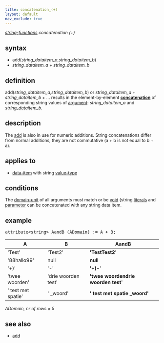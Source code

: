 ```yaml
---
title: concatenation_(+)
layout: default
nav_exclude: true
---
```

*[string-functions](string-functions) concatenation (+)*

## syntax

- add(*string_dataitem_a*,*string_dataitem_b*)
- *string_dataitem_a* + *string_dataitem_b*

## definition

add(*string_dataitem_a*,*string_dataitem_b*) or *string_dataitem_a* + *string_dataitem_b* + ... results in the element-by-element [**concatenation**](https://en.wikipedia.org/wiki/Concatenation) of corresponding string values of [argument](argument): *string_dataitem_a* and *string_dataitem_b*.

## description

The [add](add) is also in use for numeric additions. String concatenations differ from normal additions, they are not commutative (a + b is not equal to b + a).

## applies to

- [data-item](data-item) with string [value-type](value-type)

## conditions

The [domain-unit](domain-unit) of all arguments must match or be [void](void) (string [literals](https://en.wikipedia.org/wiki/Literal_(computer_programming)) and [parameter](parameter) can be concatenated with any string data item.

## example
<pre>
attribute&lt;string&gt; AandB (ADomain) := A <B>+</B> B;
</pre>

| A                  | B                   |**AandB**                            |
|--------------------|---------------------|-------------------------------------|
| 'Test'             | 'Test2'             | **'TestTest2**'                     |
| '88hallo99'        | null                | **null**                            |
| '+)'               | '-'                 | **'+)-**'                           |
| 'twee woorden'     | 'drie woorden test' | **'twee woordendrie woorden test**' |
| ' test met spatie' | ' _woord'           | **' test met spatie _woord'**       |

*ADomain, nr of rows = 5*

## see also

- [add](add)